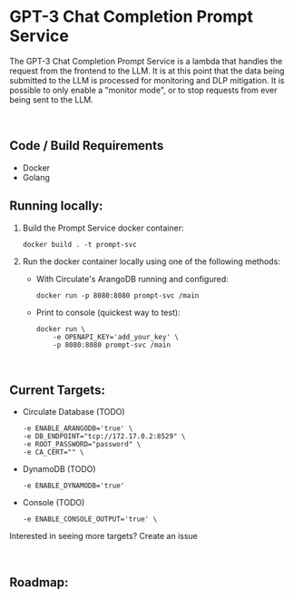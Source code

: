 # GPT-3 Chat Completion Prompt Service

The GPT-3 Chat Completion Prompt Service is a lambda that handles the request from the frontend to the LLM. It is at this point that the data being submitted to the LLM is processed for monitoring and DLP mitigation. It is possible to only enable a "monitor mode", or to stop requests from ever being sent to the LLM.

<br />

## Code / Build Requirements

- Docker
- Golang

## Running locally:

1. Build the Prompt Service docker container: <br />
    ```
    docker build . -t prompt-svc
    ```

1. Run the docker container locally using one of the following methods:
    - With Circulate's ArangoDB running and configured:
        ```
        docker run -p 8080:8080 prompt-svc /main
        ```
    - Print to console (quickest way to test):
        ```
        docker run \
            -e OPENAPI_KEY='add_your_key' \
            -p 8080:8080 prompt-svc /main
        ```

<br />

## Current Targets:

- Circulate Database (TODO)
    ```
    -e ENABLE_ARANGODB='true' \
    -e DB_ENDPOINT="tcp://172.17.0.2:8529" \
    -e ROOT_PASSWORD="password" \
    -e CA_CERT="" \
    ```
- DynamoDB (TODO)
    ```
    -e ENABLE_DYNAMODB='true'
    ```
- Console (TODO)
    ```
    -e ENABLE_CONSOLE_OUTPUT='true' \
    ```

Interested in seeing more targets? Create an issue

<br />

## Roadmap:

